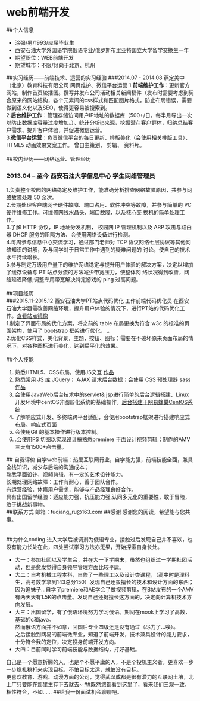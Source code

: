 # web前端开发
##个人信息
<ul>
		<li>涂强/男/1993/应届毕业生</li>
		<li>西安石油大学外国语学院俄语专业/俄罗斯布里亚特国立大学留学交换生一年</li>
		<li>期望职位：WEB前端开发</li>
		<li>期望城市：不限/倾向于北京、杭州</li>
</ul>

##实习经历——前端技术、运营的实习经验
###2014.07 - 2014.08  燕定美中（北京）教育科技有限公司  网页维护、微信平台运营
1.<b>前端维护工作</b>：更新官方网站，制作首页轮播图。撰写并发布公司活动相关新闻稿件（发布时需要考虑到契合原来的网站结构，各个元素间的css样式和匹配图片格式，防止布局错误，需要做到语义化以及SEO，使得更容易被搜索到。<br>
2.<b>后台维护工作</b>：管理存储访问用户IP地址的数据库（500+/日。每半月导出一次以防止数据库容量过度增加。）、统计分析ip来源，挖掘潜在客户群体，归纳总结客户需求、提升客户体验，并促进微信运营。<br>
3.<b>微信平台运营</b>：负责微信平台的每日更新、排版美化（会使用相关排版工具）、 HTML5 动画效果文案工作。 曾自主策划、 剪辑、 资料片。<br>
<br>
##校内经历——网络运营、管理经历
### 2013.04 – 至今  西安石油大学信息中心	学生网络管理员
1.负责整个校园的网络稳定及维护工作，能准确分析排查网络故障原因，共参与网络故障处理 50 余次。<br>
2.长期处理客户端网卡硬件故障、端口占用、软件冲突等故障，并参与简单的 PC 硬件维修工作。可维修网线水晶头、端口故障，以及核心交
换机的简单处理工作。<br>
3.了解 HTTP 协议，IP 地址分发机制， 校园网 IP 管理机制以及 ARP 攻击与路由器 DHCP 服务的阻隔方法、会使用网络设备进行检测。<br>
4.每周参与信息中心交流学习，通过部门老师对 TCP 协议网络七层协议等其他网络知识的讲解，及与同学对于日常工作中遇到的疑难问题的
讨论，使自己的技术水平持续增长。<br>
5.参与制定万级用户量下的维护网络稳定与提升用户体验的解决方案，决定以增加了缓存设备与 PT 站点分流的方法减少带宽压力，使整体网
络状况得到改善，网络延迟降低;调整专用带宽解决特定游戏的 ping 过高问题。
<br>
<br>
##项目经历	
###2015.11-2015.12	西安石油大学PT站点代码优化	工作前端代码优化员
在西安石油大学亟需改善网络环境，提升用户体验的情况下，进行PT站的代码优化工作。<a href="https://youlitu.github.io/Project/XSYUPT/XSYPTindex.html">查看站点镜像</a> <br>
1.制定了界面布局的优化方案，将之前的 table 布局更换为符合 w3c 的标准的页面架构，使用了 bootstrap 框架进行优化， 。<br>
2.优化CSS样式，美化背景，主题，按钮、图标；需要在不破坏原来页面布局的情况下，对各种图标进行美化，达到扁平化的效果。<br>
<br>
##个人技能
<ol>
		<li>熟悉HTML5、CSS布局，使用JS交互  <a href="https://youlitu.github.io/Project/javaScriptFor12/javascriptFor12-index.html">作品</a></li>
		<li>熟悉常用 JS 库 JQuery； AJAX 请求后台数据；会使用 CSS 预处理器 sass<a href="https://youlitu.github.io/">作品</a></li>
		<li>会使用JavaWeb后台技术中的servlet& jsp进行简单的后台逻辑搭建、Linux开发环境中centOS非图形化系统的基础操作。<a href="https://youlitu.github.io/Project/module/moduleTestIndex.html">后台搭建于网易蜂巢CentOS系统</a></li>
		<li>了解响应式开发、多终端跨平台适配，会使用bootstrap框架进行搭建响应式布局。<a href="https://youlitu.github.io/Project/Gitify/PeojectGitify.html">响应式页面</a></li>
		<li>会使用Git 的基本操作进行版本控制。</li>
		<li>.会使用<a href="https://youlitu.github.io/Project/caso/casoIndex.html ">PS 切图以实现设计稿</a>熟悉premiere 平面设计视频剪辑；制作的AMV三天有1500+点击量。</li>
</ol>
## 自我评价	
自学web前端：热爱互联网行业，自学能力强，前端技能全面，兼具全栈知识，减少与后端的沟通成本；<br>
熟悉平面设计、视频剪辑，有一定的艺术设计能力。<br>
长期处理网络故障：工作有耐心，善于团队合作。<br>
有运营经验，体察用户需求，能够与产品经理良好合作。<br>
具有出国留学经验：适应能力强，抗压能力强,认同多元化的重要性，敢于冒险，敢于挑战新事物。<br>
##联系方式
邮箱：tuqiang_ru@163.com
##感谢
感谢您的阅读，希望能与您共事。
<br><br><br>
##为什么coding
进入大学后被调剂为俄语专业，接触过后发现自己并不喜欢，也没有能力长处在此，四处尝试学习方法亦无果，开始探索自身长处。
	<ul>
		<li>大一：参加社团以及学生会，并在大一下学期末，虽然也组织过一学期社团活动，但是愈发觉得自身领导管理方面比较平庸。</li>
		<li>大二：自考机械工程本科，自修了一些理工以及设计类课程，（高中时是理科生，高考数学拿到143总分150）发现自己还蛮擅长的技术和设计方面的东西；<br>因为追妹子...自学了premiere和AE学会了做视频剪辑，在B站发布的一个AMV有两天天有1.5K的点击量。发现自己还挺擅长这方面的，决定向计算机技术方向发展。</li>
		<li>大三：出国留学，有了俄语环境努力学习俄语。期间在mook上学习了高数，基础的c和java。<br>然而俄语方面并不如意，回国后专业四级还是没有通过（尽力了...唉）。<br>之后接触到网易的前端微专业，知道了前端开发，技术兼具设计的能力要求，十分符合我的定位，决定投身前端开发方向。</li>
		<li>大四：目前同时学习前端技能与数据结构，打好基础。</li>
	</ul>

自己是一个愿意折腾的人，也是个不愿平庸的人，不是个投机主义者，更喜欢一步一步稳扎稳打来实现目标，不怕目标太远，就怕没有目标。
<br>更喜欢教育、游戏、动漫方面的公司，觉得武汉成都是很有潜力的互联网土壤，北上广只要能在那里生存下去就去~
##既然您都看到这里了，看来我们三观一致，相性符合，不如……
##给我一份面试机会聊聊吧。
